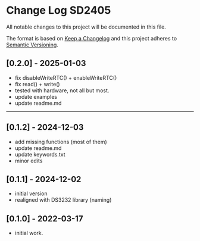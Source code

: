 # Change Log SD2405

All notable changes to this project will be documented in this file.

The format is based on [Keep a Changelog](http://keepachangelog.com/)
and this project adheres to [Semantic Versioning](http://semver.org/).


## [0.2.0] - 2025-01-03
- fix disableWriteRTC() + enableWriteRTC()
- fix read() + write()
- tested with hardware, not all but most.
- update examples
- update readme.md


----

## [0.1.2] - 2024-12-03
- add missing functions (most of them)
- update readme.md
- update keywords.txt
- minor edits

## [0.1.1] - 2024-12-02
- initial version
- realigned with DS3232 library (naming)

## [0.1.0] - 2022-03-17
- initial work.
